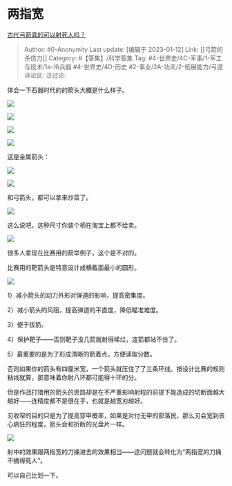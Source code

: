 # 两指宽
[古代弓箭真的可以射死人吗？](https://www.zhihu.com/question/333101119/answer/2840205615)

> Author: #0-Anonymity
> Last update: [编辑于 2023-01-12]
> Link: [[弓箭的杀伤力]]
> Category: #【答集】/科学答集
> Tag: #4-世界史/4C-军事/1-军工与技术/1a-冷兵器 #4-世界史/4D-历史 #2-事业/2A-功夫/2-拓展能力/弓道
> 评论区:
> 泛讨论:

体会一下石器时代的的箭头大概是什么样子。

![](https://picx.zhimg.com/50/v2-a547a2840ce71565cc978d603f6f93d3_720w.jpg?source=1940ef5c)

![](https://pica.zhimg.com/50/v2-3f9b38482b0cbd197903c2811eac9479_720w.jpg?source=1940ef5c)

![](https://pica.zhimg.com/50/v2-8796b511ebd4611ab0a39616e9294434_720w.jpg?source=1940ef5c)

![](https://picx.zhimg.com/50/v2-2b85b1f34763a55186d4fde3b4a10847_720w.jpg?source=1940ef5c)

这是金属箭头：

![](https://picx.zhimg.com/50/v2-872f62a7a5625f47bc9e3a66ac295a3b_720w.jpg?source=1940ef5c)

![](https://picx.zhimg.com/50/v2-61a46ce91f6f4e6d15750afc44f1e255_720w.jpg?source=1940ef5c)

和弓箭头，都可以拿来炒菜了。

![](https://picx.zhimg.com/50/v2-54c84ded161fa80f78da6aeb958bdc40_720w.jpg?source=1940ef5c)

这么说吧，这种尺寸你装个柄在淘宝上都不给卖。

![](https://pica.zhimg.com/50/v2-88fe22591b09cce1b6bf593424ece7f0_720w.jpg?source=1940ef5c)

很多人拿现在比赛用的箭举例子，这个是不对的。

比赛用的靶箭头是特意设计成横截面最小的圆形。

![](https://picx.zhimg.com/50/v2-78eae2885917b3f5bd6d7da20440628d_720w.jpg?source=1940ef5c)

1）减小箭头的动力外形对弹道的影响，提高密集度。

2）减小箭头的风阻，提高弹道的平直度，降低瞄准难度。

3）便于拔箭。

4）保护靶子——否则靶子没几箭就射得稀烂，连箭都站不住了。

5）最重要的是为了形成清晰的箭着点，方便读取分数。

否则如果你的箭头有四厘米宽，一个箭头就压住了了三条环线。按设计比赛的规则粘线就算，那意味着你射八环都可能得十环的分。

但是作战打猎用的箭头的思路却是在不严重影响射程的前提下能造成的切断面越大越好——连精度都不是很在乎，也就是越宽刃越好。

刃收窄的目的只是为了提高穿甲概率，如果是对付无甲的部落民，那么刃会宽到丧心病狂的程度，箭头会和折断的光盘片一样。

![](https://pic1.zhimg.com/50/v2-8f5e624b94322cb2cc33440922a0799e_720w.jpg?source=1940ef5c)

射中的效果跟两指宽的刀捅进去的效果相当——这问题就会转化为“两指宽的刀捅不捅得死人”。

可以自己比划一下。
